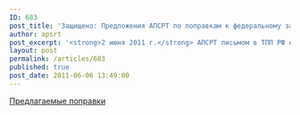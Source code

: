 ```yaml
---
ID: 683
post_title: 'Защищено: Предложения АПСРТ по поправкам к федеральному закону № 94-ФЗ'
author: apsrt
post_excerpt: '<strong>2 июня 2011 г.</strong> АПСРТ письмом в ТПП РФ направлен проект поправок к Федеральному закону № 94-ФЗ «О размещении заказов на поставки товаров, оказание услуг для государственных и муниципальных нужд».'
layout: post
permalink: /articles/683
published: true
post_date: 2011-06-06 13:49:00
---
```

[Предлагаемые поправки][1]

 [1]: http://www.apsrt.ru/docs/2-04-127.doc